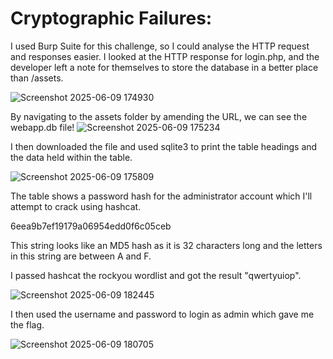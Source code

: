 # Cryptographic Failures:

I used Burp Suite for this challenge, so I could analyse the HTTP request and responses easier. I looked at the HTTP response for login.php, and the developer left a note for themselves to store the database in a better place than /assets.

![Screenshot 2025-06-09 174930](https://github.com/user-attachments/assets/c315c2c8-0ede-458e-8d96-8c9690c22b06)


By navigating to the assets folder by amending the URL, we can see the webapp.db file!
![Screenshot 2025-06-09 175234](https://github.com/user-attachments/assets/a73dad39-269e-4f68-b874-e8f2e34dcc3e)


I then downloaded the file and used sqlite3 to print the table headings and the data held within the table. 


![Screenshot 2025-06-09 175809](https://github.com/user-attachments/assets/9c27e1f2-5046-4df3-b6e4-1fa2883edf29)


The table shows a password hash for the administrator account which I'll attempt to crack using hashcat.

6eea9b7ef19179a06954edd0f6c05ceb

This string looks like an MD5 hash as it is 32 characters long and the letters in this string are between A and F. 

I passed hashcat the rockyou wordlist and got the result "qwertyuiop". 

![Screenshot 2025-06-09 182445](https://github.com/user-attachments/assets/24e1c5b4-7af4-4510-8083-20dea94473de)



I then used the username and password to login as admin which gave me the flag.

![Screenshot 2025-06-09 180705](https://github.com/user-attachments/assets/e44ec345-2c98-4293-8c76-34d3813d4ebe)

